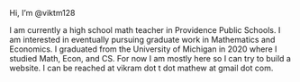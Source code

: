 Hi, I’m @viktm128

I am currently a high school math teacher in Providence Public Schools. I am interested in eventually pursuing graduate work in Mathematics and Economics. I graduated from the University of Michigan in 2020 where I studied Math, Econ, and CS.
For now I am mostly here so I can try to build a website.
I can be reached at vikram dot t dot mathew at gmail dot com.

<!---
viktm128/viktm128 is a ✨ special ✨ repository because its `README.md` (this file) appears on your GitHub profile.
You can click the Preview link to take a look at your changes.
--->
